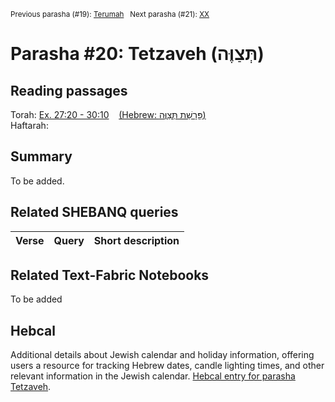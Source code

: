
<sup>Previous parasha (#19): <a href="../19%20-%20Terumah/README.md#start">Terumah</a> &nbsp;&nbsp;Next parasha (#21): <a href="../21%20-%XX/README.md#start">XX</a></sup>

# Parasha #20: Tetzaveh (תְּצַוֶּה)

## Reading passages

Torah: [Ex. 27:20 - 30:10](https://www.stepbible.org/?q=version=NASB2020|reference=Ex.27:20-30:10&options=HNVUG) &nbsp;&nbsp; [(Hebrew: פָּרָשַׁת תְּצַוֶּה)](https://tikkun.io/#/p/tetzaveh)<br>
Haftarah: 

## Summary

To be added.

## Related SHEBANQ queries

Verse | Query | Short description
--- | --- | --- 


## Related Text-Fabric Notebooks

To be added

## Hebcal

Additional details about Jewish calendar and holiday information, offering users a resource for tracking Hebrew dates, candle lighting times, and other relevant information in the Jewish calendar. [Hebcal entry for parasha Tetzaveh](https://www.hebcal.com/sedrot/tetzaveh).
